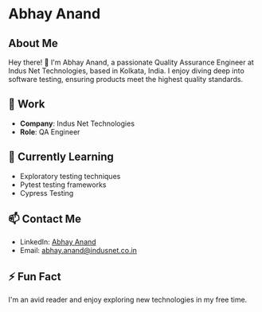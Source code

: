 # Abhay Anand

## About Me
Hey there! 👋 I'm Abhay Anand, a passionate Quality Assurance Engineer at Indus Net Technologies, based in Kolkata, India. I enjoy diving deep into software testing, ensuring products meet the highest quality standards.

## 💼 Work
- **Company**: Indus Net Technologies
- **Role**: QA Engineer

## 🌱 Currently Learning
- Exploratory testing techniques
- Pytest testing frameworks
- Cypress Testing

## 📫 Contact Me
- LinkedIn: [Abhay Anand](https://www.linkedin.com/in/abhay-anand08/)
- Email: [abhay.anand@indusnet.co.in](mailto:abhay.anand@indusnet.co.in)

## ⚡ Fun Fact
I'm an avid reader and enjoy exploring new technologies in my free time.
